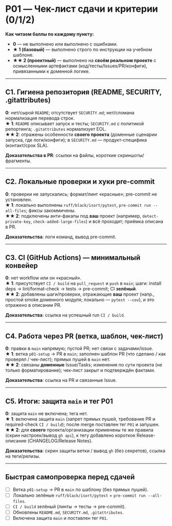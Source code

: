 # P01 — Чек-лист сдачи и критерии (0/1/2)

**Как читаем баллы по каждому пункту:**
- **0** — не выполнено или выполнено с ошибками.
- **★ 1 (базовый)** — выполнено строго по инструкции на учебном шаблоне.
- **★★ 2 (проектный)** — выполнено на **своём реальном проекте** с осмысленными артефактами (код/тесты/Issues/PR/конфиги), привязанными к доменной логике.

---

## C1. Гигиена репозитория (README, SECURITY, .gitattributes)

**0**: нет/сырой `README`; отсутствует `SECURITY.md`; нет/сломана нормализация перевода строк.  
**★ 1**: `README` описывает запуск и тесты; `SECURITY.md` с политикой репортинга; `.gitattributes` нормализует EOL.  
**★★ 2**: отражены особенности **своего проекта** (доменные сценарии запуска, где логи/конфиги); в `SECURITY.md` — продукт-специфика (контакт/срок SLA).

**Доказательства в PR**: ссылки на файлы, короткие скриншоты/фрагменты.

---

## C2. Локальные проверки и хуки pre-commit

**0**: проверки не запускались; формат/линт «красные»; pre-commit не установлен.  
**★ 1**: локально выполнены `ruff/black/isort/pytest`, `pre-commit run --all-files`; фиксы закоммичены.  
**★★ 2**: подключены анти-факапы под **ваш** проект (например, `detect-private-key`, `check-added-large-files`) и всё проходит; приёмка описана в PR.

**Доказательства**: логи команд, вывод pre-commit.

---

## C3. CI (GitHub Actions) — минимальный конвейер

**0**: нет workflow или он «красный».  
**★ 1**: присутствует `CI / build` на `pull_request` и `push` в `main`; шаги: install deps → lint/format-check → tests → pre-commit; CI **зелёный**.  
**★★ 2**: добавлены шаги/проверки, отражающие **ваш** проект (напр., простой smoke доменного модуля; локально — `pytest --cov`), и это отражено в описании PR.

**Доказательства**: ссылка на успешный run `CI / build`.

---

## C4. Работа через PR (ветка, шаблон, чек-лист)

**0**: правки в `main` напрямую; пустой PR; нет связи с задачами/issue.  
**★ 1**: ветка `p01-setup` → PR в `main`; заполнен шаблон PR (что сделано / как проверял / чек-лист); прямых пушей в `main` нет.  
**★★ 2**: связаны **доменные** Issue/Tasks; изменения по сути проекта (не только форматирование); чек-лист закрыт и подтверждён фактами.

**Доказательства**: ссылка на PR и связанные Issue.

---

## C5. Итоги: защита `main` и тег P01

**0**: защита `main` не включена; тега нет.  
**★ 1**: включена защита `main` (запрет прямых пушей, требование PR и required-check `CI / build`); после merge поставлен тег `P01` и запушен.  
**★★ 2**: для **своего** проекта/организации применены те же правила (скрин настроек/вывод `gh api`), к тегу добавлено короткое Release-описание (CHANGELOG/Release Notes).

**Доказательства**: скрин защиты ветки / вывод `gh` (без секретов), ссылка на теги/релизы.

---

## Быстрая самопроверка перед сдачей
- [ ] Ветка `p01-setup` → PR в `main` по шаблону (без прямых пушей).  
- [ ] Локально зелёные `ruff/black/isort/pytest` + `pre-commit run --all-files`.  
- [ ] `CI / build` зелёный (линты → тесты → pre-commit).  
- [ ] Обновлены `README.md`, `SECURITY.md`, `.gitattributes`.  
- [ ] Включена защита `main` и поставлен тег `P01`.
